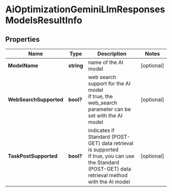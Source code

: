 # AiOptimizationGeminiLlmResponsesModelsResultInfo


## Properties

| Name | Type | Description | Notes |
|------------ | ------------- | ------------- | -------------|
**ModelName** | **string** | name of the AI model |[optional]|
**WebSearchSupported** | **bool?** | web search support for the AI model<br>if true, the web_search parameter can be set with the AI model |[optional]|
**TaskPostSupported** | **bool?** | indicates if Standard (POST-GET) data retrieval is supported<br>if true, you can use the Standard (POST-GET) data retrieval method with the AI model |[optional]|